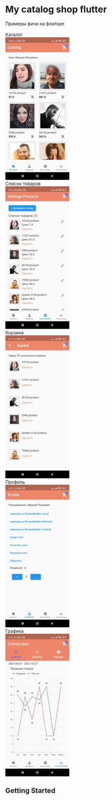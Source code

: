 # My catalog shop flutter

Примеры фичи на флаторе <br />
<br />
Каталог<br />
<img src="/images/1.jpg" width=200px>
<br />
Список товаров<br />
<img src="/images/2.jpg" width=200px>
<br />
Корзина<br />
<img src="/images/3.jpg" width=200px>
<br />
Профиль<br />
<img src="/images/4.jpg" width=200px>
<br />
Графика<br />
<img src="/images/5.jpg" width=200px>
<br />
## Getting Started
